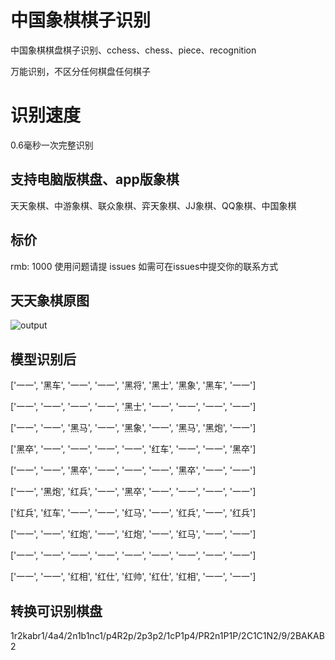 # 中国象棋棋子识别

中国象棋棋盘棋子识别、cchess、chess、piece、recognition

万能识别，不区分任何棋盘任何棋子

# 识别速度
0.6毫秒一次完整识别

## 支持电脑版棋盘、app版象棋
天天象棋、中游象棋、联众象棋、弈天象棋、JJ象棋、QQ象棋、中国象棋

## 标价
rmb: 1000 使用问题请提 issues 如需可在issues中提交你的联系方式

## 天天象棋原图
![output](https://user-images.githubusercontent.com/10823306/222218139-2329801c-4d9f-40a6-b2d9-511d2bdc3bd9.png)

## 模型识别后
['一一', '黑车', '一一', '一一', '黑将', '黑士', '黑象', '黑车', '一一']

['一一', '一一', '一一', '一一', '黑士', '一一', '一一', '一一', '一一']

['一一', '一一', '黑马', '一一', '黑象', '一一', '黑马', '黑炮', '一一']

['黑卒', '一一', '一一', '一一', '一一', '红车', '一一', '一一', '黑卒']

['一一', '一一', '黑卒', '一一', '一一', '一一', '黑卒', '一一', '一一']

['一一', '黑炮', '红兵', '一一', '黑卒', '一一', '一一', '一一', '一一']

['红兵', '红车', '一一', '一一', '红马', '一一', '红兵', '一一', '红兵']

['一一', '一一', '红炮', '一一', '红炮', '一一', '红马', '一一', '一一']

['一一', '一一', '一一', '一一', '一一', '一一', '一一', '一一', '一一']

['一一', '一一', '红相', '红仕', '红帅', '红仕', '红相', '一一', '一一']

## 转换可识别棋盘
1r2kabr1/4a4/2n1b1nc1/p4R2p/2p3p2/1cP1p4/PR2n1P1P/2C1C1N2/9/2BAKAB2




